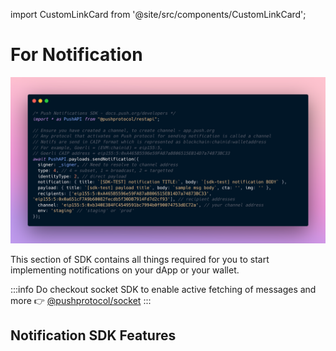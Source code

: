 import CustomLinkCard from '@site/src/components/CustomLinkCard';

# For Notification

![Notification Call](../../../../../../static/img/assets/pushnotifsend%20(1).png)

This section of SDK contains all things required for you to start implementing notifications on your dApp or your wallet.

:::info
Do checkout socket SDK to enable active fetching of messages and more 👉 [@pushprotocol/socket](../../pushprotocol-socket/ "mention")
:::

<CustomLinkCard text="Push for Hackers repo containing code coverage for all sdk functionality with examples" link="https://github.com/ethereum-push-notification-service/push-for-hackers/tree/main/sdk-functionality"/>

## Notification SDK Features

<CustomLinkCard text="Fetching User and Channel Details" link="./fetching-user-channel-details"/>

<CustomLinkCard text="Opt-In and Opt-Out" link="./opt-in-and-opt-out"/>

<CustomLinkCard text="Send Notifications" link="./send-notifications"/>

<CustomLinkCard text="Notification Helper Utils" link="./utils"/>